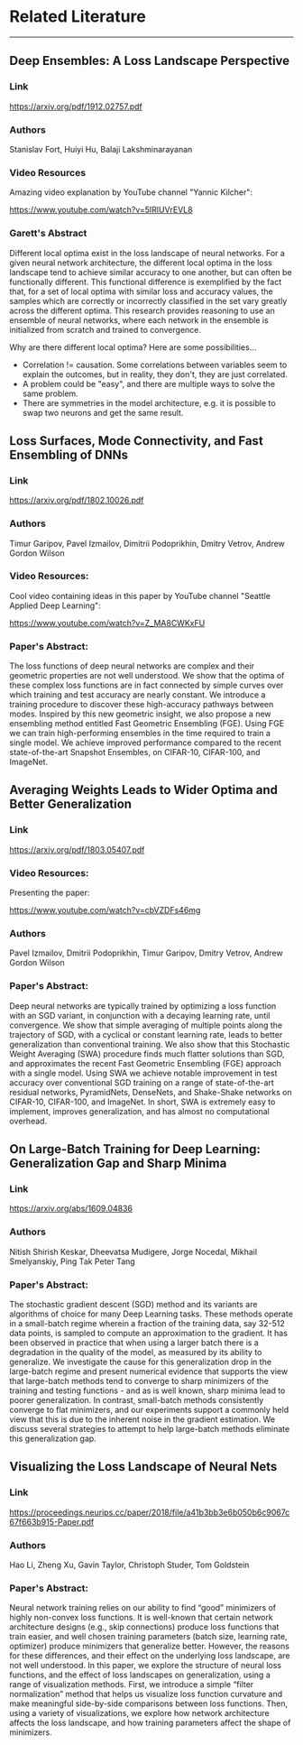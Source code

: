 # Related Literature

---

## Deep Ensembles: A Loss Landscape Perspective
### Link
https://arxiv.org/pdf/1912.02757.pdf

### Authors
Stanislav Fort, Huiyi Hu, Balaji Lakshminarayanan

### Video Resources
Amazing video explanation by YouTube channel "Yannic Kilcher":

https://www.youtube.com/watch?v=5IRlUVrEVL8

### Garett's Abstract

Different local optima exist in the loss landscape of neural networks. For a given neural network architecture,
the different local optima in the loss landscape tend to achieve similar accuracy to one another, but can often be
functionally different. This functional difference is exemplified by the fact that, for a set of local optima with
similar loss and accuracy values, the samples which are correctly or incorrectly classified in the set vary greatly
across the different optima. This research provides reasoning to use an ensemble of neural networks, where each network
in the ensemble is initialized from scratch and trained to convergence.

Why are there different local optima? Here are some possibilities...
- Correlation != causation. Some correlations between variables seem to explain the outcomes, but in reality, 
  they don't, they are just correlated. 
- A problem could be "easy", and there are multiple ways to solve the same problem.
- There are symmetries in the model architecture, e.g. it is possible to swap two neurons and get the same result.


## Loss Surfaces, Mode Connectivity, and Fast Ensembling of DNNs
### Link
https://arxiv.org/pdf/1802.10026.pdf

### Authors
Timur Garipov, Pavel Izmailov, Dimitrii Podoprikhin, Dmitry Vetrov, Andrew Gordon Wilson

### Video Resources:
Cool video containing ideas in this paper by YouTube channel "Seattle Applied Deep Learning":

https://www.youtube.com/watch?v=Z_MA8CWKxFU

### Paper's Abstract:
The loss functions of deep neural networks are complex and their geometric
properties are not well understood. We show that the optima of these complex
loss functions are in fact connected by simple curves over which training and test
accuracy are nearly constant. We introduce a training procedure to discover these
high-accuracy pathways between modes. Inspired by this new geometric insight,
we also propose a new ensembling method entitled Fast Geometric Ensembling
(FGE). Using FGE we can train high-performing ensembles in the time required to
train a single model. We achieve improved performance compared to the recent
state-of-the-art Snapshot Ensembles, on CIFAR-10, CIFAR-100, and ImageNet.


## Averaging Weights Leads to Wider Optima and Better Generalization
### Link
https://arxiv.org/pdf/1803.05407.pdf

### Video Resources:
Presenting the paper:

https://www.youtube.com/watch?v=cbVZDFs46mg

### Authors
Pavel Izmailov, Dmitrii Podoprikhin, Timur Garipov, Dmitry Vetrov, Andrew Gordon Wilson

### Paper's Abstract:
Deep neural networks are typically trained by optimizing a loss function with an SGD variant, in conjunction with a 
decaying learning rate, until convergence. We show that simple averaging of multiple points along the trajectory of SGD,
with a cyclical or constant learning rate, leads to better generalization than conventional training. We also show that
this Stochastic Weight Averaging (SWA) procedure finds much flatter solutions than SGD, and approximates the recent
Fast Geometric Ensembling (FGE) approach with a single model. Using SWA we achieve notable improvement in test accuracy
over conventional SGD training on a range of state-of-the-art residual networks, PyramidNets, DenseNets, and 
Shake-Shake networks on CIFAR-10, CIFAR-100, and ImageNet. In short, SWA is extremely easy to implement, improves 
generalization, and has almost no computational overhead.


## On Large-Batch Training for Deep Learning: Generalization Gap and Sharp Minima
### Link
https://arxiv.org/abs/1609.04836

### Authors
Nitish Shirish Keskar, Dheevatsa Mudigere, Jorge Nocedal, Mikhail Smelyanskiy, Ping Tak Peter Tang

### Paper's Abstract:
The stochastic gradient descent (SGD) method and its variants are algorithms of choice for many Deep Learning tasks. 
These methods operate in a small-batch regime wherein a fraction of the training data, say 32-512 data points, 
is sampled to compute an approximation to the gradient. It has been observed in practice that when using a larger batch
there is a degradation in the quality of the model, as measured by its ability to generalize. We investigate the cause
for this generalization drop in the large-batch regime and present numerical evidence that supports the view that
large-batch methods tend to converge to sharp minimizers of the training and testing functions - and as is well known,
sharp minima lead to poorer generalization. In contrast, small-batch methods consistently converge to flat minimizers,
and our experiments support a commonly held view that this is due to the inherent noise in the gradient estimation.
We discuss several strategies to attempt to help large-batch methods eliminate this generalization gap.


## Visualizing the Loss Landscape of Neural Nets
### Link
https://proceedings.neurips.cc/paper/2018/file/a41b3bb3e6b050b6c9067c67f663b915-Paper.pdf

### Authors
Hao Li, Zheng Xu, Gavin Taylor, Christoph Studer, Tom Goldstein

### Paper's Abstract:
Neural network training relies on our ability to find “good” minimizers of highly
non-convex loss functions. It is well-known that certain network architecture
designs (e.g., skip connections) produce loss functions that train easier, and well chosen 
training parameters (batch size, learning rate, optimizer) produce minimizers 
that generalize better. However, the reasons for these differences, and their
effect on the underlying loss landscape, are not well understood. In this paper, we
explore the structure of neural loss functions, and the effect of loss landscapes on
generalization, using a range of visualization methods. First, we introduce a simple
“filter normalization” method that helps us visualize loss function curvature and
make meaningful side-by-side comparisons between loss functions. Then, using
a variety of visualizations, we explore how network architecture affects the loss
landscape, and how training parameters affect the shape of minimizers.